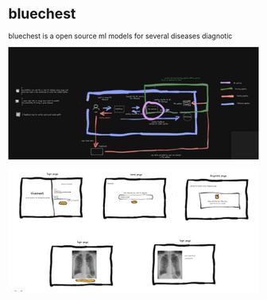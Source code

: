 # bluechest
bluechest is a open source ml models for several diseases diagnotic

![Alt text](docs/draw/quarkflow.arch.png "quarkflow architecture")


![Alt text](docs/draw/interface_vegg.png "egg interface - egg stands for v0")